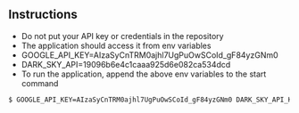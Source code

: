 ## Instructions

 - Do not put your API key or credentials in the repository
 - The application should access it from env variables
 - GOOGLE_API_KEY=AIzaSyCnTRM0ajhl7UgPuOwSCoId_gF84yzGNm0 
 - DARK_SKY_API=19096b6e4c1caaa925d6e082ca534dcd
 - To run the application,  append the above env variables to the start command

```sh
$ GOOGLE_API_KEY=AIzaSyCnTRM0ajhl7UgPuOwSCoId_gF84yzGNm0 DARK_SKY_API_KEY=19096b6e4c1caaa925d6e082ca534dcd yarn start
``` 